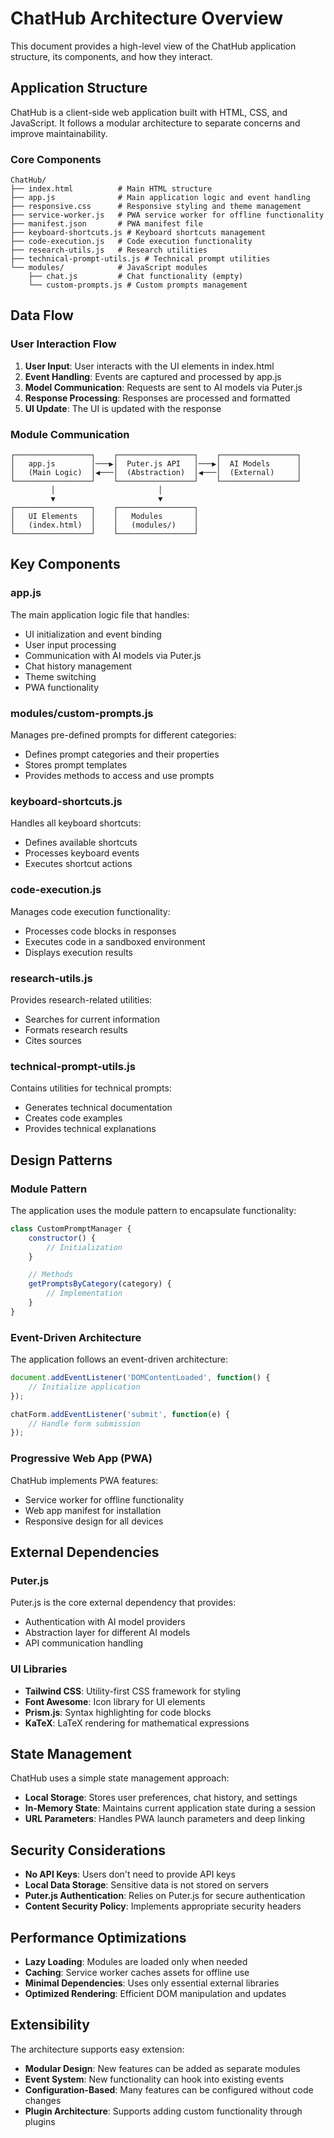 # ChatHub Architecture Overview

This document provides a high-level view of the ChatHub application structure, its components, and how they interact.

## Application Structure

ChatHub is a client-side web application built with HTML, CSS, and JavaScript. It follows a modular architecture to separate concerns and improve maintainability.

### Core Components

```
ChatHub/
├── index.html          # Main HTML structure
├── app.js              # Main application logic and event handling
├── responsive.css      # Responsive styling and theme management
├── service-worker.js   # PWA service worker for offline functionality
├── manifest.json       # PWA manifest file
├── keyboard-shortcuts.js # Keyboard shortcuts management
├── code-execution.js   # Code execution functionality
├── research-utils.js   # Research utilities
├── technical-prompt-utils.js # Technical prompt utilities
└── modules/            # JavaScript modules
    ├── chat.js         # Chat functionality (empty)
    └── custom-prompts.js # Custom prompts management
```

## Data Flow

### User Interaction Flow

1. **User Input**: User interacts with the UI elements in index.html
2. **Event Handling**: Events are captured and processed by app.js
3. **Model Communication**: Requests are sent to AI models via Puter.js
4. **Response Processing**: Responses are processed and formatted
5. **UI Update**: The UI is updated with the response

### Module Communication

```
┌─────────────────┐    ┌─────────────────┐    ┌─────────────────┐
│   app.js        │───▶│  Puter.js API   │───▶│  AI Models      │
│   (Main Logic)  │◀───│  (Abstraction)  │◀───│  (External)     │
└─────────────────┘    └─────────────────┘    └─────────────────┘
         │                       │
         ▼                       ▼
┌─────────────────┐    ┌─────────────────┐
│   UI Elements   │    │   Modules       │
│   (index.html)  │    │   (modules/)    │
└─────────────────┘    └─────────────────┘
```

## Key Components

### app.js

The main application logic file that handles:
- UI initialization and event binding
- User input processing
- Communication with AI models via Puter.js
- Chat history management
- Theme switching
- PWA functionality

### modules/custom-prompts.js

Manages pre-defined prompts for different categories:
- Defines prompt categories and their properties
- Stores prompt templates
- Provides methods to access and use prompts

### keyboard-shortcuts.js

Handles all keyboard shortcuts:
- Defines available shortcuts
- Processes keyboard events
- Executes shortcut actions

### code-execution.js

Manages code execution functionality:
- Processes code blocks in responses
- Executes code in a sandboxed environment
- Displays execution results

### research-utils.js

Provides research-related utilities:
- Searches for current information
- Formats research results
- Cites sources

### technical-prompt-utils.js

Contains utilities for technical prompts:
- Generates technical documentation
- Creates code examples
- Provides technical explanations

## Design Patterns

### Module Pattern

The application uses the module pattern to encapsulate functionality:

```javascript
class CustomPromptManager {
    constructor() {
        // Initialization
    }

    // Methods
    getPromptsByCategory(category) {
        // Implementation
    }
}
```

### Event-Driven Architecture

The application follows an event-driven architecture:

```javascript
document.addEventListener('DOMContentLoaded', function() {
    // Initialize application
});

chatForm.addEventListener('submit', function(e) {
    // Handle form submission
});
```

### Progressive Web App (PWA)

ChatHub implements PWA features:
- Service worker for offline functionality
- Web app manifest for installation
- Responsive design for all devices

## External Dependencies

### Puter.js

Puter.js is the core external dependency that provides:
- Authentication with AI model providers
- Abstraction layer for different AI models
- API communication handling

### UI Libraries

- **Tailwind CSS**: Utility-first CSS framework for styling
- **Font Awesome**: Icon library for UI elements
- **Prism.js**: Syntax highlighting for code blocks
- **KaTeX**: LaTeX rendering for mathematical expressions

## State Management

ChatHub uses a simple state management approach:

- **Local Storage**: Stores user preferences, chat history, and settings
- **In-Memory State**: Maintains current application state during a session
- **URL Parameters**: Handles PWA launch parameters and deep linking

## Security Considerations

- **No API Keys**: Users don't need to provide API keys
- **Local Data Storage**: Sensitive data is not stored on servers
- **Puter.js Authentication**: Relies on Puter.js for secure authentication
- **Content Security Policy**: Implements appropriate security headers

## Performance Optimizations

- **Lazy Loading**: Modules are loaded only when needed
- **Caching**: Service worker caches assets for offline use
- **Minimal Dependencies**: Uses only essential external libraries
- **Optimized Rendering**: Efficient DOM manipulation and updates

## Extensibility

The architecture supports easy extension:

- **Modular Design**: New features can be added as separate modules
- **Event System**: New functionality can hook into existing events
- **Configuration-Based**: Many features can be configured without code changes
- **Plugin Architecture**: Supports adding custom functionality through plugins
